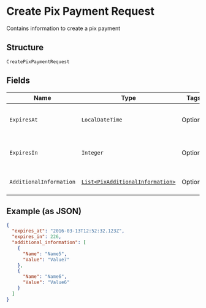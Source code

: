 
# Create Pix Payment Request

Contains information to create a pix payment

## Structure

`CreatePixPaymentRequest`

## Fields

| Name | Type | Tags | Description | Getter | Setter |
|  --- | --- | --- | --- | --- | --- |
| `ExpiresAt` | `LocalDateTime` | Optional | Datetime when pix payment will expire | LocalDateTime getExpiresAt() | setExpiresAt(LocalDateTime expiresAt) |
| `ExpiresIn` | `Integer` | Optional | Seconds until pix payment expires | Integer getExpiresIn() | setExpiresIn(Integer expiresIn) |
| `AdditionalInformation` | [`List<PixAdditionalInformation>`](../../doc/models/pix-additional-information.md) | Optional | Pix additional information | List<PixAdditionalInformation> getAdditionalInformation() | setAdditionalInformation(List<PixAdditionalInformation> additionalInformation) |

## Example (as JSON)

```json
{
  "expires_at": "2016-03-13T12:52:32.123Z",
  "expires_in": 226,
  "additional_information": [
    {
      "Name": "Name5",
      "Value": "Value7"
    },
    {
      "Name": "Name6",
      "Value": "Value6"
    }
  ]
}
```

